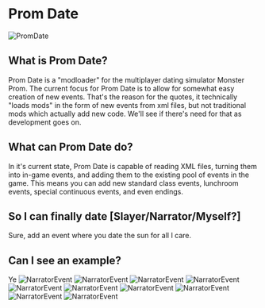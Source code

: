 # Prom Date
![PromDate](https://i.imgur.com/ObCXYMp.png)

## What is Prom Date?
Prom Date is a "modloader" for the multiplayer dating simulator Monster Prom. The current focus for Prom Date is to allow for somewhat easy creation of new events. That's the reason for the quotes, it technically "loads mods" in the form of new events from xml files, but not traditional mods which actually add new code. We'll see if there's need for that as development goes on.

## What can Prom Date do?
In it's current state, Prom Date is capable of reading XML files, turning them into in-game events, and adding them to the existing pool of events in the game. This means you can add new standard class events, lunchroom events, special continuous events, and even endings.

## So I can finally date [Slayer/Narrator/Myself?]
Sure, add an event where you date the sun for all I care.

## Can I see an example?
Ye
![NarratorEvent](https://i.imgur.com/qUBeM4H.png)
![NarratorEvent](https://imgur.com/KmF2Gic.png)
![NarratorEvent](https://imgur.com/gTvW3Uh.png)
![NarratorEvent](https://imgur.com/wxj60DA.png)
![NarratorEvent](https://imgur.com/XU8guso.png)
![NarratorEvent](https://imgur.com/tNMg7BA.png)
![NarratorEvent](https://imgur.com/KB0U7at.png)
![NarratorEvent](https://imgur.com/lKkk5Gi.png)
![NarratorEvent](https://imgur.com/hykF3SJ.png)
![NarratorEvent](https://imgur.com/D7ggX2g.png)
